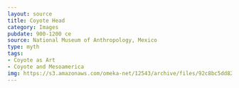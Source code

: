 ```yaml
---
layout: source
title: Coyote Head
category: Images
pubdate: 900-1200 ce
source: National Museum of Anthropology, Mexico
type: myth
tags: 
- Coyote as Art
- Coyote and Mesoamerica
img: https://s3.amazonaws.com/omeka-net/12543/archive/files/92c8bc5dd82719690c3eba70407c9080.jpg?AWSAccessKeyId=AKIAI3ATG3OSQLO5HGKA&Expires=1438830183&Signature=Plu%2B4anPn%2F9NzLzS%2BStWzPQCsgk%3D
---
```



